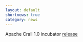 ```yaml
---
layout: default
shortnews: true
category: news
---
```

Apache Crail 1.0 incubator <a href="{{ site.base }}/download">release</a>
